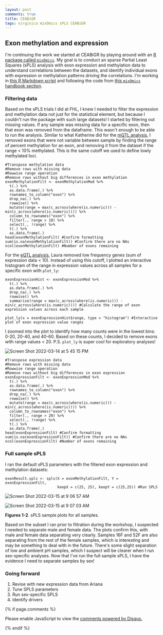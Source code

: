 ```yaml
---
layout: post
comments: true
title: CEABiGR
tags: virginica mixOmics sPLS CEABiGR
---
```


## Exon methylation and expression

I'm continuing the work we started at CEABiGR by playing around with an [R package called `mixOmics`](https://mixomicsteam.github.io/Bookdown/index.html). My goal is to conduct an sparse Partial Least Squares (sPLS) analysis with exon expression and methylation data to understand correlations between the datasets, and identify individual exons with expression or methylation patterns driving the correlations. I'm working in [this R Markdown script](https://github.com/sr320/ceabigr/wiki) and following the code from [this `mixOmics` handbook section](https://mixomicsteam.github.io/Bookdown/pls.html#biological-question-3).

### Filtering data

Based on the sPLS trials I did at FHL, I knew I needed to filter the expression and methylation data not just for the statistical element, but because I couldn't run the package with such large datasets! I started by filtering out missing values. If any sample was missing data for a specific exon, then that exon was removed from the dataframe. This wasn't enough to be able to run the analysis. Similar to what Katherine did for the [mQTL analysis](https://github.com/sr320/ceabigr/blob/main/code/mqtl_analysis.Rmd), I removed exons that were not variable between sample by finding the range of percent methylation for an exon, and removing it from the dataset if the range < 10% methylated. This is the same cutoff we used to define lowly methylated loci.

```
#Transpose methylation data
#Remove rows with missing data
#Rowwise range operation
#Remove rows without big differences in exon methylation
exonMethylationFilt <- exonMethylationMod %>%
  t(.) %>%
  as.data.frame(.) %>%
  rownames_to_column("exon") %>%
  drop_na(.) %>%
  rowwise() %>%
  mutate(range = max(c_across(where(is.numeric))) - min(c_across(where(is.numeric)))) %>%
  column_to_rownames("exon") %>%
  filter(., range > 10) %>%
  select(., !range) %>%
  t(.) %>%
  as.data.frame(.)
head(exonMethylationFilt) #Confirm formatting
sum(is.na(exonMethylationFilt)) #Confirm there are no NAs
ncol(exonMethylationFilt) #Number of exons remaining
```

For the [eQTL analysis](https://github.com/sr320/ceabigr/blob/main/code/eqtl_analysis.Rmd), Laura removed low frequency genes (sum of expression data < 10). Instead of using this cutoff, I plotted an interactive histogram of the range in expression values across all samples for a specific exon with `plot_ly`:

```
exonExpressionHist <- exonExpressionMod %>%
  t(.) %>%
  as.data.frame(.) %>%
  drop_na(.) %>%
  rowwise() %>%
  summarise(range = max(c_across(where(is.numeric))) - min(c_across(where(is.numeric)))) #Calculate the range of exon expression values across each sample

plot_ly(x = exonExpressionHist$range, type = "histogram") #Interactive plot of exon expression value ranges
```

I zoomed into the plot to identify how many counts were in the lowest bins: 0-20, 20-40, and 40-60. Based on these counts, I decided to remove exons with range values < 20. P.S. `plot_ly` is super cool for exploratory analyses!

![Screen Shot 2022-03-14 at 5 45 15 PM](https://user-images.githubusercontent.com/22335838/158266574-46ab227f-5ae8-4158-ac38-e2bdbaf118fc.png)

```
#Transpose expression data
#Remove rows with missing data
#Rowwise range operation
#Remove rows without big differences in exon expression
exonExpressionFilt <- exonExpressionMod %>%
  t(.) %>%
  as.data.frame(.) %>%
  rownames_to_column("exon") %>%
  drop_na(.) %>%
  rowwise() %>%
  mutate(range = max(c_across(where(is.numeric))) - min(c_across(where(is.numeric)))) %>%
  column_to_rownames("exon") %>%
  filter(., range > 20) %>%
  select(., !range) %>%
  t(.) %>%
  as.data.frame(.)
head(exonExpressionFilt) #Confirm formatting
sum(is.na(exonExpressionFilt)) #Confirm there are no NAs
ncol(exonExpressionFilt) #Number of exons remaining
```

### Full sample sPLS

I ran the default sPLS parameters with the filtered exon expression and methylation datasets:

```
exonResult.spls <- spls(X = exonMethylationFilt, Y = exonExpressionFilt,
                        keepX = c(25, 25), keepY = c(25,25)) #Run SPLS
```

![Screen Shot 2022-03-15 at 9 06 57 AM](https://user-images.githubusercontent.com/22335838/158384344-d88e7e1a-d46a-4680-a06c-0a964bc2b914.png)

![Screen Shot 2022-03-15 at 9 07 03 AM](https://user-images.githubusercontent.com/22335838/158384346-ae5e2458-ba34-477b-8c6b-954590176a8b.png)

**Figures 1-2**. sPLS sample plots for all samples.

Based on the subset I ran prior to filtration during the workshop, I suspected I needed to separate male and female data. The plots confirm this, with male and female data separating very clearly. Samples 16F and 52F are also separating from the rest of the female samples, which is interesting and may be something to deal with in the future. There's some slight separation of low and ambient pH samples, which I suspect will be clearer when I run sex-specific analyses. Now that I've run the full sample sPLS, I have the evidence I need to separate samples by sex!

### Going forward

1. Revise with new expression data from Ariana
2. Tune SPLS parameters
3. Run sex-specific SPLS
4. Identify drivers

{% if page.comments %}

<div id="disqus_thread"></div>
<script>

/**
*  RECOMMENDED CONFIGURATION VARIABLES: EDIT AND UNCOMMENT THE SECTION BELOW TO INSERT DYNAMIC VALUES FROM YOUR PLATFORM OR CMS.
*  LEARN WHY DEFINING THESE VARIABLES IS IMPORTANT: https://disqus.com/admin/universalcode/#configuration-variables*/
/*
var disqus_config = function () {
this.page.url = PAGE_URL;  // Replace PAGE_URL with your page's canonical URL variable
this.page.identifier = PAGE_IDENTIFIER; // Replace PAGE_IDENTIFIER with your page's unique identifier variable
};
*/
(function() { // DON'T EDIT BELOW THIS LINE
var d = document, s = d.createElement('script');
s.src = 'https://the-responsible-grad-student.disqus.com/embed.js';
s.setAttribute('data-timestamp', +new Date());
(d.head || d.body).appendChild(s);
})();
</script>
<noscript>Please enable JavaScript to view the <a href="https://disqus.com/?ref_noscript">comments powered by Disqus.</a></noscript>

{% endif %}

<script id="dsq-count-scr" src="//the-responsible-grad-student.disqus.com/count.js" async></script>
